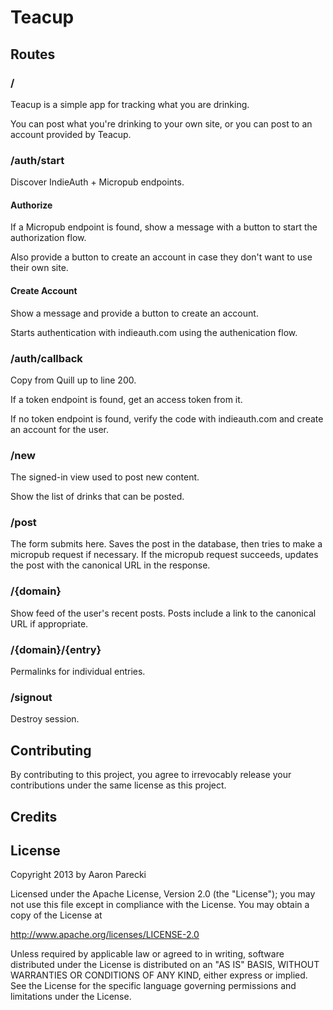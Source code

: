 # Teacup

## Routes

### / 

Teacup is a simple app for tracking what you are drinking.

You can post what you're drinking to your own site, or you can post to an account provided by Teacup.


### /auth/start

Discover IndieAuth + Micropub endpoints.

#### Authorize

If a Micropub endpoint is found, show a message with a button to start the authorization flow. 

Also provide a button to create an account in case they don't want to use their own site.

#### Create Account

Show a message and provide a button to create an account. 

Starts authentication with indieauth.com using the authenication flow.

### /auth/callback

Copy from Quill up to line 200.

If a token endpoint is found, get an access token from it.

If no token endpoint is found, verify the code with indieauth.com and create an account for the user.

### /new

The signed-in view used to post new content.

Show the list of drinks that can be posted.

### /post

The form submits here. Saves the post in the database, then tries to make a micropub request if necessary. If the micropub request succeeds, updates the post with the canonical URL in the response.

### /{domain}

Show feed of the user's recent posts. Posts include a link to the canonical URL if appropriate.


### /{domain}/{entry}

Permalinks for individual entries.


### /signout

Destroy session.




## Contributing

By contributing to this project, you agree to irrevocably release your contributions under the same license as this project.


## Credits 




## License

Copyright 2013 by Aaron Parecki

Licensed under the Apache License, Version 2.0 (the "License");
you may not use this file except in compliance with the License.
You may obtain a copy of the License at

http://www.apache.org/licenses/LICENSE-2.0

Unless required by applicable law or agreed to in writing, software
distributed under the License is distributed on an "AS IS" BASIS,
WITHOUT WARRANTIES OR CONDITIONS OF ANY KIND, either express or implied.
See the License for the specific language governing permissions and
limitations under the License.
